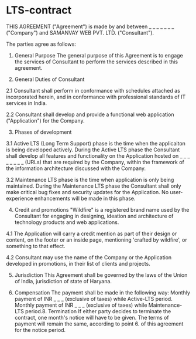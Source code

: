 # LTS-contract

THIS AGREEMENT ("Agreement") is made by and between _ _ _ _ _ _ _ ("Company") and SAMANVAY WEB PVT. LTD. ("Consultant").

The parties agree as follows:

1. General Purpose
The general purpose of this Agreement is to engage the services of Consultant to perform the services described in this agreement.

2. General Duties of Consultant

2.1 Consultant shall perform in conformance with schedules attached as incorporated herein, and in conformance with professional standards of IT services in India.

2.2 Consultant shall develop and provide a functional web application ("Application") for the Company.

3. Phases of development

3.1 Active LTS (Long Term Support) phase is the time when the applicaiton is being developed actively. During the Active LTS phase the Consultant shall develop all features and functionality on the Application hosted on _ _ _ _ _ _ _ _ (URLs) that are required by the Company, within the framework of the information architecture discussed with the Company.

3.2 Maintenance LTS phase is the time when application is only being maintained. During the Maintenance LTS phase the Consultant shall only make critical bug fixes and security updates for the Application. No user-experience enhancements will be made in this phase.

4. Credit and promotions
"Wildfire" is a registered brand name used by the Consultant for engaging in designing, ideation and architecture of technology products and web applications.

4.1 The Application will carry a credit mention as part of their design or content, on the footer or an inside page, mentioning 'crafted by wildfire', or something to that effect.

4.2 Consultant may use the name of the Company or the Application developed in promotions, in their list of clients and projects.

5. Jurisdiction
This Agreement shall be governed by the laws of the Union of India, jurisdiction of state of Haryana.

6. Compensation
The payment shall be made in the following way:
Monthly payment of INR _ _ _ (exclusive of taxes) while Active-LTS period.
Monthly payment of INR _ _ _ (exclusive of taxes) while Maintenance-LTS period.8. Termination
If either party decides to terminate the contract, one month's notice will have to be given. The terms of payment will remain the same, according to point 6. of this agreement for the notice period.